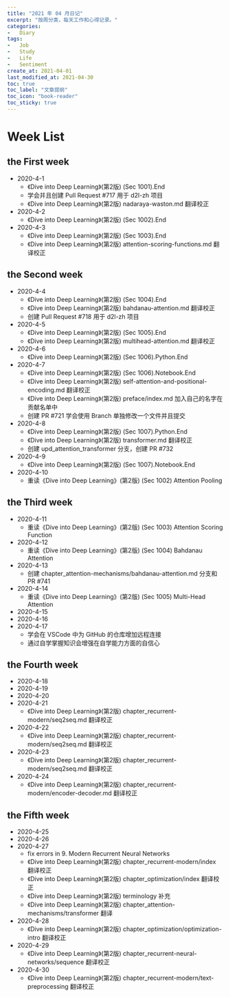 ```yaml
---
title: "2021 年 04 月日记"
excerpt: "按周分类，每天工作和心得记录。"
categories:
-   Diary
tags:
-   Job
-   Study
-   Life
-   Sentiment
create_at: 2021-04-01
last_modified_at: 2021-04-30
toc: true
toc_label: "文章提纲"
toc_icon: "book-reader"
toc_sticky: true
---
```


# Week List

## the First week

-   2020-4-1
    -   《Dive into Deep Learning》(第2版) (Sec 1001).End
    -   学会并且创建 Pull Request #717 用于 d2l-zh 项目
    -   《Dive into Deep Learning》(第2版) nadaraya-waston.md 翻译校正
-   2020-4-2
    -   《Dive into Deep Learning》(第2版) (Sec 1002).End
-   2020-4-3
    -   《Dive into Deep Learning》(第2版) (Sec 1003).End
    -   《Dive into Deep Learning》(第2版) attention-scoring-functions.md 翻译校正

## the Second week

-   2020-4-4
    -   《Dive into Deep Learning》(第2版) (Sec 1004).End
    -   《Dive into Deep Learning》(第2版) bahdanau-attention.md 翻译校正
    -   创建 Pull Request #718 用于 d2l-zh 项目
-   2020-4-5
    -   《Dive into Deep Learning》(第2版) (Sec 1005).End
    -   《Dive into Deep Learning》(第2版) multihead-attention.md 翻译校正
-   2020-4-6
    -   《Dive into Deep Learning》(第2版) (Sec 1006).Python.End
-   2020-4-7
    -   《Dive into Deep Learning》(第2版) (Sec 1006).Notebook.End
    -   《Dive into Deep Learning》(第2版) self-attention-and-positional-encoding.md 翻译校正
    -   《Dive into Deep Learning》(第2版) preface/index.md 加入自己的名字在贡献名单中
    -   创建 PR #721 学会使用 Branch 单独修改一个文件并且提交
-   2020-4-8
    -   《Dive into Deep Learning》(第2版) (Sec 1007).Python.End
    -   《Dive into Deep Learning》(第2版) transformer.md 翻译校正
    -   创建 upd_attention_transformer 分支，创建 PR #732
-   2020-4-9
    -   《Dive into Deep Learning》(第2版) (Sec 1007).Notebook.End
-   2020-4-10
    -   重读《Dive into Deep Learning》(第2版) (Sec 1002) Attention Pooling

## the Third week

-   2020-4-11
    -   重读《Dive into Deep Learning》(第2版) (Sec 1003) Attention Scoring Function
-   2020-4-12
    -   重读《Dive into Deep Learning》(第2版) (Sec 1004) Bahdanau Attention
-   2020-4-13
    -   创建 chapter_attention-mechanisms/bahdanau-attention.md 分支和 PR #741
-   2020-4-14
    -   重读《Dive into Deep Learning》(第2版) (Sec 1005) Multi-Head Attention
-   2020-4-15
-   2020-4-16
-   2020-4-17
    -   学会在 VSCode 中为 GitHub 的仓库增加远程连接
    -   通过自学掌握知识会增强在自学能力方面的自信心

## the Fourth week

-   2020-4-18
-   2020-4-19
-   2020-4-20
-   2020-4-21
    -   《Dive into Deep Learning》(第2版) chapter_recurrent-modern/seq2seq.md 翻译校正
-   2020-4-22
    -   《Dive into Deep Learning》(第2版) chapter_recurrent-modern/seq2seq.md 翻译校正
-   2020-4-23
    -   《Dive into Deep Learning》(第2版) chapter_recurrent-modern/seq2seq.md 翻译校正
-   2020-4-24
    -   《Dive into Deep Learning》(第2版) chapter_recurrent-modern/encoder-decoder.md 翻译校正

## the Fifth week

-   2020-4-25
-   2020-4-26
-   2020-4-27
    -   fix errors in 9. Modern Recurrent Neural Networks
    -   《Dive into Deep Learning》(第2版) chapter_recurrent-modern/index 翻译校正
    -   《Dive into Deep Learning》(第2版) chapter_optimization/index 翻译校正
    -   《Dive into Deep Learning》(第2版) terminology 补充
    -   《Dive into Deep Learning》(第2版) chapter_attention-mechanisms/transformer 翻译
-   2020-4-28
    -   《Dive into Deep Learning》(第2版) chapter_optimization/optimization-intro 翻译校正
-   2020-4-29
    -   《Dive into Deep Learning》(第2版) chapter_recurrent-neural-networks/sequence 翻译校正
-   2020-4-30
    -   《Dive into Deep Learning》(第2版) chapter_recurrent-modern/text-preprocessing 翻译校正
